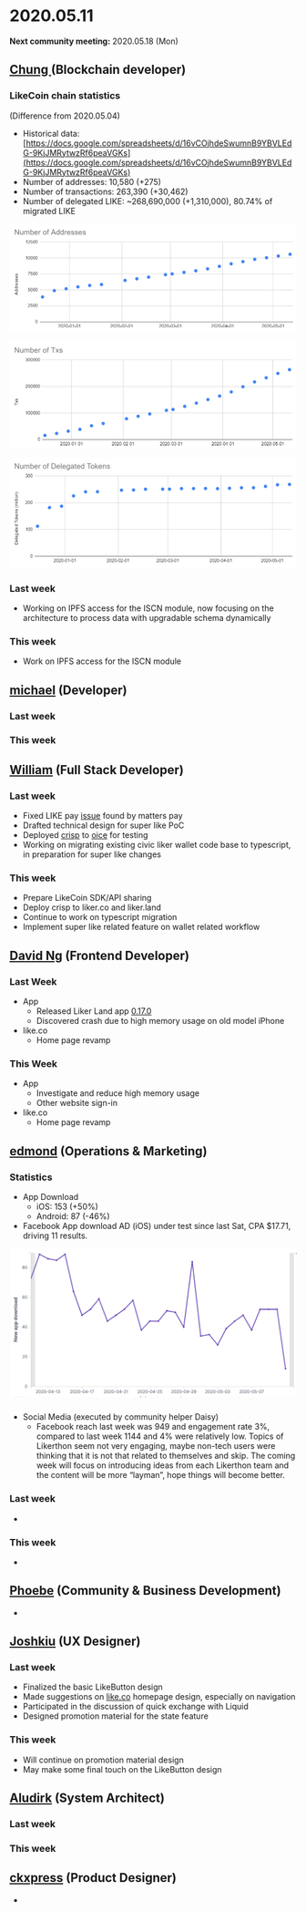 # 2020.05.11

**Next community meeting:** 2020.05.18 \(Mon\)

## [Chung ](https://like.co/chungwu)\(Blockchain developer\)

### LikeCoin chain statistics

\(Difference from 2020.05.04\)

* Historical data: [https://docs.google.com/spreadsheets/d/16vCOjhdeSwumnB9YBVLEdG-9KjJMRytwzRf6peaVGKs](https://docs.google.com/spreadsheets/d/16vCOjhdeSwumnB9YBVLEdG-9KjJMRytwzRf6peaVGKs)
* Number of addresses: 10,580 \(+275\)
* Number of transactions: 263,390 \(+30,462\)
* Number of delegated LIKE: ~268,690,000 \(+1,310,000\), 80.74% of migrated LIKE

![](../.gitbook/assets/image%20%2821%29.png)

![](../.gitbook/assets/image%20%2826%29.png)

![](../.gitbook/assets/image%20%2811%29.png)

### Last week

* Working on IPFS access for the ISCN module, now focusing on the architecture to process data with upgradable schema dynamically

### This week

* Work on IPFS access for the ISCN module

## [michael](httsp://like.co/michaelcheung) \(Developer\)

### Last week

### This week

## [William](https://like.co/williamchong007) \(Full Stack Developer\)

### Last week

* Fixed LIKE pay [issue](https://github.com/likecoin/like-co/pull/1419) found by matters pay
* Drafted technical design for super like PoC
* Deployed [crisp](https://github.com/likecoin/oice-web/pull/155) to [oice](https://github.com/likecoin/oice-server/pull/99) for testing
* Working on migrating existing civic liker wallet code base to typescript, in preparation for super like changes

### This week

* Prepare LikeCoin SDK/API sharing
* Deploy crisp to liker.co and liker.land
* Continue to work on typescript migration
* Implement super like related feature on wallet related workflow

## [David Ng](https://github.com/nwingt) \(Frontend Developer\)

### Last Week

* App
  * Released Liker Land app [0.17.0](https://github.com/likecoin/likecoin-app/releases/tag/v0.17.0-189)
  * Discovered crash due to high memory usage on old model iPhone
* like.co
  * Home page revamp

### This Week

* App
  * Investigate and reduce high memory usage
  * Other website sign-in
* like.co
  * Home page revamp

## [**edmond**](https://like.co/edmondyu) **\(Operations & Marketing\)**

### **Statistics**

* App Download
  * iOS: 153 \(+50%\)
  * Android: 87 \(-46%\)
* Facebook App download AD \(iOS\) under test since last Sat, CPA $17.71, driving 11 results.

![Last 30 day app download \(count by user\)](../.gitbook/assets/image%20%2810%29.png)

### 

* Social Media \(executed by community helper Daisy\)
  * Facebook reach last week was 949 and engagement rate 3%, compared to last week 1144 and 4% were relatively low. Topics of Likerthon seem not very engaging, maybe non-tech users were thinking that it  is not that related to themselves and skip. The coming week will focus on introducing ideas from each Likerthon team and the content will be more “layman”, hope things will become better.

### Last week

* 
### This week

* 


## [Phoebe](https://like.co/phoebe_fb) \(Community & Business Development\) <a id="fbf6"></a>

* 
## [Joshkiu](https://like.co/joshkiu) \(UX Designer\)

### Last week

* Finalized the basic LikeButton design
* Made suggestions on [like.co](http://like.co/) homepage design, especially on navigation
* Participated in the discussion of quick exchange with Liquid
* Designed promotion material for the state feature

### This week

* Will continue on promotion material design
* May make some final touch on the LikeButton design

## [Aludirk](https://like.co/aludirk) \(System Architect\) <a id="fbf6"></a>

### Last week

### This week

## [ckxpress](https://like.co/ckxpress) \(Product Designer\) <a id="fbf6"></a>

* 
